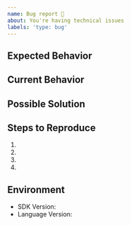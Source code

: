 ```yaml
---
name: Bug report 🐛
about: You're having technical issues
labels: 'type: bug'
---
```


<!--- Please fill out the template to the best of your ability -->

## Expected Behavior
<!--- What should have happened? -->

## Current Behavior
<!--- What went wrong? -->

## Possible Solution
<!--- (Not obligatory) Suggest a fix/reason -->

## Steps to Reproduce
<!--- Please provide a clear sequence of steps to reproduce this bug --> 
<!--- Include code and images, if relevant -->
1.
2.
3.
4.

## Environment
- SDK Version: <!--- E.g. v1.6.0 -->
- Language Version: <!-- E.g. 2.7, 3.0 -->
